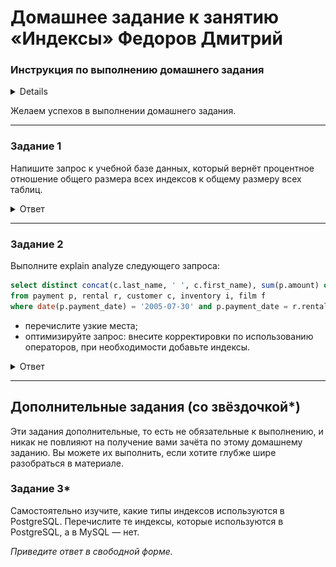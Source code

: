 # Домашнее задание к занятию «Индексы» Федоров Дмитрий

### Инструкция по выполнению домашнего задания

<details>

1. Сделайте fork [репозитория c шаблоном решения](https://github.com/netology-code/sys-pattern-homework) к себе в Github и переименуйте его по названию или номеру занятия, например, https://github.com/имя-вашего-репозитория/gitlab-hw или https://github.com/имя-вашего-репозитория/8-03-hw).
2. Выполните клонирование этого репозитория к себе на ПК с помощью команды `git clone`.
3. Выполните домашнее задание и заполните у себя локально этот файл README.md:
   - впишите вверху название занятия и ваши фамилию и имя;
   - в каждом задании добавьте решение в требуемом виде: текст/код/скриншоты/ссылка;
   - для корректного добавления скриншотов воспользуйтесь инструкцией [«Как вставить скриншот в шаблон с решением»](https://github.com/netology-code/sys-pattern-homework/blob/main/screen-instruction.md);
   - при оформлении используйте возможности языка разметки md. Коротко об этом можно посмотреть в [инструкции по MarkDown](https://github.com/netology-code/sys-pattern-homework/blob/main/md-instruction.md).
4. После завершения работы над домашним заданием сделайте коммит (`git commit -m "comment"`) и отправьте его на Github (`git push origin`).
5. Для проверки домашнего задания преподавателем в личном кабинете прикрепите и отправьте ссылку на решение в виде md-файла в вашем Github.
6. Любые вопросы задавайте в чате учебной группы и/или в разделе «Вопросы по заданию» в личном кабинете.

</details>

Желаем успехов в выполнении домашнего задания.

---

### Задание 1

Напишите запрос к учебной базе данных, который вернёт процентное отношение общего размера всех индексов к общему размеру всех таблиц.

<details>
<summary>Ответ</summary>

```sql
SELECT
 ROUND(SUM(index_length) / SUM(data_length + index_length) * 100, 2) AS "процентное отношение размера индексов к общему размеру (данные + индексы)",
 CONCAT(ROUND(SUM(data_length) / (1024 * 1024), 2), ' MB') AS "Общий размер таблиц",
 CONCAT(ROUND(SUM(index_length) / (1024 * 1024), 2), ' MB') AS "Общий размер индексов"
FROM
 information_schema.TABLES
WHERE
 table_schema = 'sakila';

```

![image](img/01.png)

</details>

---

### Задание 2

Выполните explain analyze следующего запроса:
```sql
select distinct concat(c.last_name, ' ', c.first_name), sum(p.amount) over (partition by c.customer_id, f.title)
from payment p, rental r, customer c, inventory i, film f
where date(p.payment_date) = '2005-07-30' and p.payment_date = r.rental_date and r.customer_id = c.customer_id and i.inventory_id = r.inventory_id
```
- перечислите узкие места;
- оптимизируйте запрос: внесите корректировки по использованию операторов, при необходимости добавьте индексы.

<details>
<summary>Ответ</summary>

После анализа исходного запроса было выявляено, что наиболее узким местом в предлагаемом запросе является то, что оконная функция обрабатывает излишние таблицы (inventory, rental и film). Исходя из того, что нужно посчитать сумму платежей покупателей за конкретную дату, обработка и присоединение этих таблиц не имеет смысла т.к. дальше данные не используются. Все необходимые данные есть в таблицах payment и customer, соответственно, остальные таблицы можно исключить.

```sql
select distinct concat(c.last_name, ' ', c.first_name), sum(p.amount) over (partition by c.customer_id)
from payment p, customer c
where date(p.payment_date) = '2005-07-30' and p.customer_id = c.customer_id ;


```

![image](img/02.png)

После доработки:

```sql
explain analyze
select distinct concat(c.last_name, ' ', c.first_name) AS full_name, SUM(p.amount) OVER (PARTITION BY c.customer_id, f.title)
FROM payment p
JOIN rental r ON p.payment_date = r.rental_date
JOIN customer c ON r.customer_id = c.customer_id
JOIN inventory i ON r.inventory_id = i.inventory_id
JOIN film f ON i.film_id = f.film_id
WHERE payment_date >= '2005-07-30' and payment_date < DATE_ADD('2005-07-30', INTERVAL 1 DAY) ;



```

</details>

---

## Дополнительные задания (со звёздочкой*)
Эти задания дополнительные, то есть не обязательные к выполнению, и никак не повлияют на получение вами зачёта по этому домашнему заданию. Вы можете их выполнить, если хотите глубже шире разобраться в материале.

### Задание 3*

Самостоятельно изучите, какие типы индексов используются в PostgreSQL. Перечислите те индексы, которые используются в PostgreSQL, а в MySQL — нет.

*Приведите ответ в свободной форме.*

